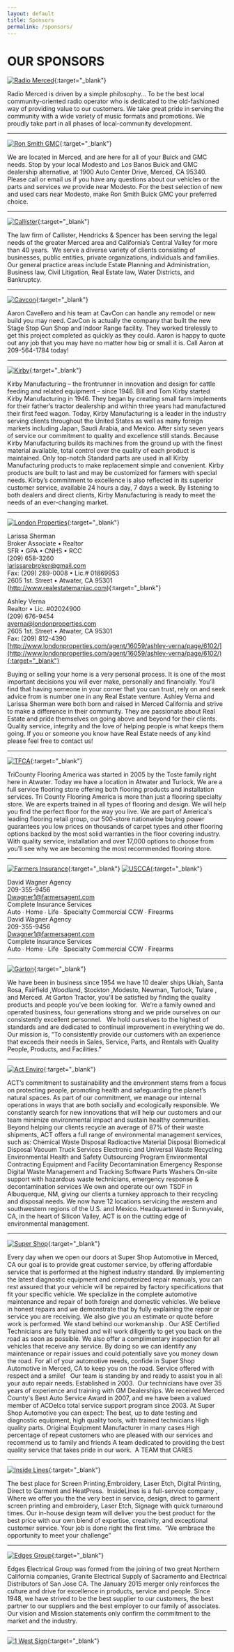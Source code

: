 ```yaml
---
layout: default
title: Sponsors
permalink: /sponsors/
---
```



# OUR SPONSORS


[![Radio Merced](/images/sponsors/radiomerced.png)](https://www.radiomerced.com/){:target="_blank"}

Radio Merced is driven by a simple philosophy... To be the best local community-oriented radio operator who is dedicated to the old-fashioned way of providing value to our customers. We take great pride in serving the community with a wide variety of music formats and promotions. We proudly take part in all phases of local-community development.

<hr>

[![Ron Smith GMC](/images/sponsors/ronsmith.png)](https://www.ronsmithgmc/){:target="_blank"}

We are located in Merced, and are here for all of your Buick and GMC needs. Stop by your local Modesto and Los Banos Buick and GMC dealership alternative, at 1900 Auto Center Drive, Merced, CA 95340. Please call or email us if you have any questions about our vehicles or the parts and services we provide near Modesto. For the best selection of new and used cars near Modesto, make Ron Smith Buick GMC your preferred choice.

<hr>

[![Callister](/images/sponsors/callister.png)](https://www.chslaw.org/){:target="_blank"}

The law firm of Callister, Hendricks & Spencer has been serving the legal needs of the greater Merced area and California’s Central Valley for more than 40 years.  We serve a diverse variety of clients consisting of businesses, public entities, private organizations, individuals and families.  Our general practice areas include Estate Planning and Administration, Business law, Civil Litigation, Real Estate law, Water Districts, and Bankruptcy.

<hr>

[![Cavcon](/images/sponsors/cavcon.png)](https://www.cavcon.com/){:target="_blank"}

Aaron Cavellero and his team at CavCon can handle any remodel or new build you may need. CavCon is actually the company that built the new Stage Stop Gun Shop and Indoor Range facility.  They worked tirelessly to get this project completed as quickly as they could.  Aaron is happy to quote out any job that you may have no matter how big or small it is.  Call Aaron at 209-564-1784 today!

<hr>

[![Kirby](/images/sponsors/kirby.png)](https://www.kirbymfg.com/){:target="_blank"}

Kirby Manufacturing – the frontrunner in innovation and design for cattle feeding and related equipment – since 1946. Bill and Tom Kirby started Kirby Manufacturing in 1946. They began by creating small farm implements for their father’s tractor dealership and within three years had manufactured their first feed wagon. Today, Kirby Manufacturing is a leader in the industry serving clients throughout the United States as well as many foreign markets including Japan, Saudi Arabia, and Mexico. After sixty seven years of service our commitment to quality and excellence still stands. Because Kirby Manufacturing builds its machines from the ground up with the finest material available, total control over the quality of each product is maintained. Only top-notch Standard parts are used in all Kirby Manufacturing products to make replacement simple and convenient. Kirby products are built to last and may be customized for farmers with special needs. Kirby’s commitment to excellence is also reflected in its superior customer service, available 24 hours a day, 7 days a week. By listening to both dealers and direct clients, Kirby Manufacturing is ready to meet the needs of an ever-changing market.

<hr>

[![London Properties](/images/sponsors/londonproperties.png)](http://www.realestatemaniac.com){:target="_blank"}

Larissa Sherman <br>
Broker Associate • Realtor <br>
SFR • GPA • CNHS • RCC <br>
(209) 658-3260 <br>
larissarebroker@gmail.com <br>
Fax: (209) 289-0008 • Lic.# 01869953 <br>
2605 1st. Street • Atwater, CA 95301 <br>
(http://www.realestatemaniac.com){:target="_blank"}<br>

Ashley Verna <br>
Realtor • Lic. #02024900 <br>
(209) 676-9454 <br>
averna@londonproperties.com <br>
2605 1st. Street • Atwater, CA 95301 <br>
Fax: (209) 812-4390<br>
[http://www.londonproperties.com/agent/16059/ashley-verna/page/6102/](http://www.londonproperties.com/agent/16059/ashley-verna/page/6102/){:target="_blank"}

Buying or selling your home is a very personal process. It is one of the most important decisions you will ever make, personally and financially. You’ll find that having someone in your corner that you can trust, rely on and seek advice from is number one in any Real Estate venture.  Ashley Verna and Larissa Sherman were both born and raised in Merced California and strive to make a difference in their community. They are passionate about Real Estate and pride themselves on going above and beyond for their clients.  Quality service, integrity and the love of helping people is what keeps them going. If you or someone you know have Real Estate needs of any kind please feel free to contact us! 



<hr>

[![TFCA](/images/sponsors/TCFA.png)](http://www.tricountyflooringamericaatwater.com/){:target="_blank"}

TriCounty Flooring America was started in 2005 by the Toste family right here in Atwater. Today we have a location in Atwater and Turlock. We are a full service flooring store offering both flooring products and installation services. 
Tri County Flooring America is more than just a flooring specialty store. We are experts trained in all types of flooring and design. We will help you find the perfect floor for the way you live.
We are part of America's leading flooring retail group, our 500-store nationwide buying power guarantees you low prices on thousands of carpet types and other flooring options backed by the most solid warranties in the floor covering industry. With quality service, installation and over 17,000 options to choose from you’ll see why we are becoming the most recommended flooring store.

<hr>

[![Farmers Insurance](/images/sponsors/farmers.png)](https://agents.farmers.com/ca/merced/david-wagner/){:target="_blank"}
[![USCCA](/images/sponsors/USCCA.png)](https://agents.farmers.com/ca/merced/david-wagner/){:target="_blank"}


David Wagner Agency <br>
209-355-9456 <br>
Dwagner1@farmersagent.com <br>
Complete Insurance Services <br>
Auto ∙ Home ∙ Life ∙ Specialty   Commercial
CCW ∙ Firearms <br>
David Wagner Agency <br>
209-355-9456 <br>
Dwagner1@farmersagent.com <br>
Complete Insurance Services <br>
Auto ∙ Home ∙ Life ∙ Specialty    Commercial 
CCW ∙ Firearms

<hr>

[![Garton](/images/sponsors/garton.png)](https://www.gartontractor.com/){:target="_blank"}

We have been in business since 1954 we have 10 dealer ships Ukiah, Santa Rosa, Fairfield ,Woodland, Stockton ,Modesto, Newman, Turlock, Tulare , and Merced. At Garton Tractor, you’ll be satisfied by finding the quality products and people you’ve been looking for.  We’re a family owned and operated business, four generations strong and we pride ourselves on our consistently excellent personnel.   We hold ourselves to the highest of standards and are dedicated to continual improvement in everything we do. Our mission is, “To consistently provide our customers with an experience that exceeds their needs in Sales, Service, Parts, and Rentals with Quality People, Products, and Facilities.” 

<hr>

[![Act Enviro](/images/sponsors/actenviro.png)](https://www.actenviro.com/){:target="_blank"}

ACT’s commitment to sustainability and the environment stems from a focus on protecting people, promoting health and safeguarding the planet’s natural spaces. As part of our commitment, we manage our internal operations in ways that are both socially and ecologically responsible. We constantly search for new innovations that will help our customers and our team minimize environmental impact and sustain healthy communities.
Beyond helping our clients recycle an average of 87% of their waste shipments, ACT offers a full range of environmental management services, such as:
Chemical Waste Disposal
Radioactive Material Disposal
Biomedical Disposal
Vacuum Truck Services
Electronic and Universal Waste Recycling
Environmental Health and Safety Outsourcing Program
Environmental Contracting
Equipment and Facility Decontamination
Emergency Response
Digital Waste Management and Tracking Software
Parts Washers
On-site support with hazardous waste technicians, emergency response & decontamination services
We own and operate our own TSDF in Albuquerque, NM, giving our clients a turnkey approach to their recycling and disposal needs.
We now have 12 locations servicing the western and southwestern regions of the U.S. and Mexico. Headquartered in Sunnyvale, CA, in the heart of Silicon Valley, ACT is on the cutting edge of environmental management.

<hr>

[![Super Shop](/images/sponsors/supershop.png)](https://www.supershopauto.net/){:target="_blank"}

Every day when we open our doors at Super Shop Automotive in Merced, CA our goal is to provide great customer service, by offering affordable service that is performed at the highest industry standard. By implementing the latest diagnostic equipment and computerized repair manuals, you can rest assured that your vehicle will be repaired by factory specifications that fit your specific vehicle. We specialize in the complete automotive maintenance and repair of both foreign and domestic vehicles.
We believe in honest repairs and we demonstrate that by fully explaining the repair or service you are receiving. We also give you an estimate or quote before work is performed. We stand behind our workmanship . Our ASE Certified Technicians are fully trained and will work diligently to get you back on the road as soon as possible. We also offer a complimentary inspection for all vehicles that receive any service. By doing so we can identify any maintenance or repair issues and could potentially save you money down the road. For all of your automotive needs, confide in Super Shop Automotive in Merced, CA to keep you on the road. Service offered with respect and a smile!   Our team is standing by and ready to assist you in all your auto repair needs.
Established in 2003.  Our technicians have over 35 years of experience and training with GM Dealerships. We received Merced County's Best Auto Service Award in 2007, and we have been a valued member of ACDelco total service support program since 2003. At Super Shop Automotive you can expect:
The best, up to date testing and diagnostic equipment, high quality tools, with trained technicians
High quality parts. Original Equipment Manufacturer in many cases
High percentage of repeat customers who are pleased with our services and recommend us to family and friends
A team dedicated to providing the best quality service that takes pride in our work.  A TEAM that CARES

<hr>

[![Inside Lines](/images/sponsors/insidelines.png)](http://www.myinsidelines.com/){:target="_blank"}

The best place for Screen Printing,Embroidery, Laser Etch, Digital Printing, Direct to Garment and HeatPress.  InsideLines is a full-service company , Where we offer you the the very best in service, design, direct to garment screen printing and embroidery, Laser Etch, Signage with quick turnaround times. Our in-house design team will deliver you the best product for the best price with our own blend of expertise, creativity, and exceptional customer service. Your job is done right the first time.  “We embrace the opportunity to meet your challenge”

<hr>

[![Edges Group](/images/sponsors/edges.png)](https://www.edgesgroup.com/){:target="_blank"}

Edges Electrical Group was formed from the joining of two great Northern California companies, Granite Electrical Supply of Sacramento and Electrical Distributors of San Jose CA. The January 2015 merger only reinforces the culture and drive for excellence in products, service and people. Since 1948, we have strived to be the best supplier to our customers, the best partner to our suppliers and the best employer to our family of associates. Our vision and Mission statements only confirm the commitment to the market and the industry.

<hr>

[![1 West Sign](/images/sponsors/1westlanesign.png)](https://#/){:target="_blank"}




